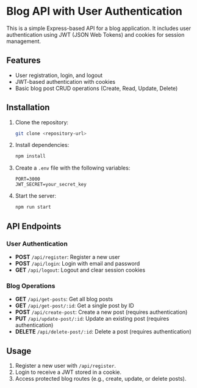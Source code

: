 # Blog API with User Authentication

This is a simple Express-based API for a blog application. It includes user authentication using JWT (JSON Web Tokens) and cookies for session management.

## Features

- User registration, login, and logout
- JWT-based authentication with cookies
- Basic blog post CRUD operations (Create, Read, Update, Delete)

## Installation

1. Clone the repository:
   ```bash
   git clone <repository-url>
   ```
2. Install dependencies:
   ```bash
   npm install
   ```
3. Create a `.env` file with the following variables:
   ```plaintext
   PORT=3000
   JWT_SECRET=your_secret_key
   ```
4. Start the server:
   ```bash
   npm run start
   ```

## API Endpoints

### User Authentication

- **POST** `/api/register`: Register a new user
- **POST** `/api/login`: Login with email and password
- **GET** `/api/logout`: Logout and clear session cookies

### Blog Operations

- **GET** `/api/get-posts`: Get all blog posts
- **GET** `/api/get-post/:id`: Get a single post by ID
- **POST** `/api/create-post`: Create a new post (requires authentication)
- **PUT** `/api/update-post/:id`: Update an existing post (requires authentication)
- **DELETE** `/api/delete-post/:id`: Delete a post (requires authentication)

## Usage

1. Register a new user with `/api/register`.
2. Login to receive a JWT stored in a cookie.
3. Access protected blog routes (e.g., create, update, or delete posts).


